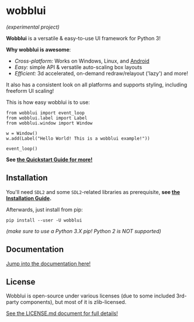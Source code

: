 
wobblui
=======
*(experimental project)*

**Wobblui** is a versatile & easy-to-use UI framework for Python 3!

**Why wobblui is awesome**:

- *Cross-platform:* Works on Windows, Linux, and
                    [Android](https://github.com/kivy/python-for-android)
- *Easy:* simple API & versatile auto-scaling box layouts
- *Efficient:* 3d accelerated, on-demand redraw/relayout ('lazy') and more!

It also has a consistent look on all platforms and supports styling,
including freeform UI scaling!

This is how easy wobblui is to use:

```
from wobblui import event_loop
from wobblui.label import Label
from wobblui.window import Window

w = Window()
w.add(Label("Hello World! This is a wobblui example!"))

event_loop()
```
**See [the Quickstart Guide for more!](docs/getting_started.md)**


Installation
------------

You'll need `SDL2` and some `SDL2`-related libraries as prerequisite,
**see [the Installation Guide](docs/quickstart.md).**

Afterwards, just install from pip:
```
pip install --user -U wobblui
```
*(make sure to use a Python 3.X pip! Python 2 is NOT supported)*


Documentation
-------------

[Jump into the documentation here!](docs/index.md)


License
-------

Wobblui is open-source under various licenses (due to some included
3rd-party components), but most of it is zlib-licensed.

[See the LICENSE.md document for full details!](LICENSE.md)



